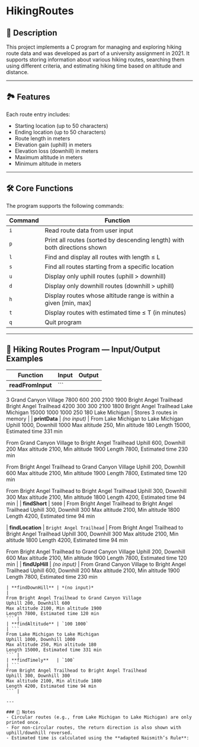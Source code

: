 # HikingRoutes

## 📌 Description

This project implements a C program for managing and exploring hiking route data and was developed as part of a university assignment in 2021. 
It supports storing information about various hiking routes, searching them using different criteria, and estimating hiking time based on altitude and distance.

---

## 🏞️ Features

Each route entry includes:

- Starting location (up to 50 characters)
- Ending location (up to 50 characters)
- Route length in meters
- Elevation gain (uphill) in meters
- Elevation loss (downhill) in meters
- Maximum altitude in meters
- Minimum altitude in meters

---

## 🛠️ Core Functions

The program supports the following commands:

| Command | Function |
|--------|----------|
| `i`    | Read route data from user input |
| `p`    | Print all routes (sorted by descending length) with both directions shown |
| `l`    | Find and display all routes with length ≤ L |
| `s`    | Find all routes starting from a specific location |
| `u`    | Display only uphill routes (uphill > downhill) |
| `d`    | Display only downhill routes (downhill > uphill) |
| `h`    | Display routes whose altitude range is within a given [min, max] |
| `t`    | Display routes with estimated time ≤ T (in minutes) |
| `q`    | Quit program |

---

## 🥾 Hiking Routes Program — Input/Output Examples

| Function         | Input                                                                                 | Output                                                                                                                                                                                                                                                                                    |
|------------------|----------------------------------------------------------------------------------------|--------------------------------------------------------------------------------------------------------------------------------------------------------------------------------------------------------------------------------------------------------------------------------------------|
| **readFromInput**| ```
3
Grand Canyon Village
7800 600 200 2100 1900
Bright Angel Trailhead
Bright Angel Trailhead
4200 300 300 2100 1800
Bright Angel Trailhead
Lake Michigan
15000 1000 1000 250 180
Lake Michigan
 | Stores 3 routes in memory |
| **printData**    | *(no input)*                                                                           | 
From Lake Michigan to Lake Michigan
Uphill 1000, Downhill 1000
Max altitude 250, Min altitude 180
Length 15000, Estimated time 331 min

From Grand Canyon Village to Bright Angel Trailhead
Uphill 600, Downhill 200
Max altitude 2100, Min altitude 1900
Length 7800, Estimated time 230 min

From Bright Angel Trailhead to Grand Canyon Village
Uphill 200, Downhill 600
Max altitude 2100, Min altitude 1900
Length 7800, Estimated time 120 min

From Bright Angel Trailhead to Bright Angel Trailhead
Uphill 300, Downhill 300
Max altitude 2100, Min altitude 1800
Length 4200, Estimated time 94 min
|
| **findShort**    | `5000`                                                                                 | 
From Bright Angel Trailhead to Bright Angel Trailhead
Uphill 300, Downhill 300
Max altitude 2100, Min altitude 1800
Length 4200, Estimated time 94 min

| **findLocation** | `Bright Angel Trailhead`                                                               |
From Bright Angel Trailhead to Bright Angel Trailhead
Uphill 300, Downhill 300
Max altitude 2100, Min altitude 1800
Length 4200, Estimated time 94 min

From Bright Angel Trailhead to Grand Canyon Village
Uphill 200, Downhill 600
Max altitude 2100, Min altitude 1900
Length 7800, Estimated time 120 min |
| **findUpHill**   | *(no input)*                                                                           |
From Grand Canyon Village to Bright Angel Trailhead
Uphill 600, Downhill 200
Max altitude 2100, Min altitude 1900
Length 7800, Estimated time 230 min
``` |
| **findDownHill** | *(no input)*                                                                           |
From Bright Angel Trailhead to Grand Canyon Village
Uphill 200, Downhill 600
Max altitude 2100, Min altitude 1900
Length 7800, Estimated time 120 min
``` |
| **findAltitude** | `100 1000`                                                                             | ```
From Lake Michigan to Lake Michigan
Uphill 1000, Downhill 1000
Max altitude 250, Min altitude 180
Length 15000, Estimated time 331 min
``` |
| **findTimely**   | `100`                                                                                  | ```
From Bright Angel Trailhead to Bright Angel Trailhead
Uphill 300, Downhill 300
Max altitude 2100, Min altitude 1800
Length 4200, Estimated time 94 min
``` |

---

### 📌 Notes
- Circular routes (e.g., from Lake Michigan to Lake Michigan) are only printed once.
- For non-circular routes, the return direction is also shown with uphill/downhill reversed.
- Estimated time is calculated using the **adapted Naismith’s Rule**:

